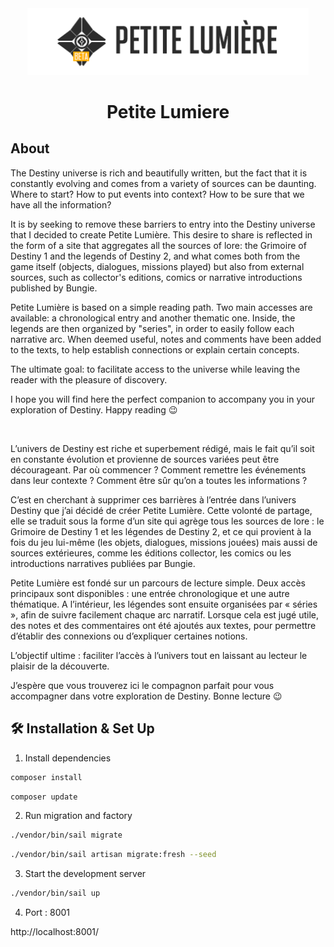 <div align="center">
  <img alt="Logo" src="LogoPetiteLumiere.png" width="450" />
</div>

<h1 align="center">
  Petite Lumiere
</h1>

## About

The Destiny universe is rich and beautifully written, but the fact that it is constantly evolving and comes from a variety of sources can be daunting. Where to start? How to put events into context? How to be sure that we have all the information?

It is by seeking to remove these barriers to entry into the Destiny universe that I decided to create Petite Lumière. This desire to share is reflected in the form of a site that aggregates all the sources of lore: the Grimoire of Destiny 1 and the legends of Destiny 2, and what comes both from the game itself (objects, dialogues, missions played) but also from external sources, such as collector's editions, comics or narrative introductions published by Bungie.

Petite Lumière is based on a simple reading path. Two main accesses are available: a chronological entry and another thematic one. Inside, the legends are then organized by "series", in order to easily follow each narrative arc. When deemed useful, notes and comments have been added to the texts, to help establish connections or explain certain concepts.

The ultimate goal: to facilitate access to the universe while leaving the reader with the pleasure of discovery.

I hope you will find here the perfect companion to accompany you in your exploration of Destiny. Happy reading 😉

<br />

L’univers de Destiny est riche et superbement rédigé, mais le fait qu’il soit en constante évolution et provienne de sources variées peut être décourageant. Par où commencer ? Comment remettre les événements dans leur contexte ? Comment être sûr qu’on a toutes les informations ?

C’est en cherchant à supprimer ces barrières à l’entrée dans l’univers Destiny que j’ai décidé de créer Petite Lumière. Cette volonté de partage, elle se traduit sous la forme d’un site qui agrège tous les sources de lore : le Grimoire de Destiny 1 et les légendes de Destiny 2, et ce qui provient à la fois du jeu lui-même (les objets, dialogues, missions jouées) mais aussi de sources extérieures, comme les éditions collector, les comics ou les introductions narratives publiées par Bungie.

Petite Lumière est fondé sur un parcours de lecture simple. Deux accès principaux sont disponibles : une entrée chronologique et une autre thématique. A l’intérieur, les légendes sont ensuite organisées par « séries », afin de suivre facilement chaque arc narratif. Lorsque cela est jugé utile, des notes et des commentaires ont été ajoutés aux textes, pour permettre d’établir des connexions ou d’expliquer certaines notions.

L’objectif ultime : faciliter l’accès à l’univers tout en laissant au lecteur le plaisir de la découverte.

J’espère que vous trouverez ici le compagnon parfait pour vous accompagner dans votre exploration de Destiny. Bonne lecture 😉

## 🛠 Installation & Set Up

1. Install dependencies

```sh
composer install
```

```sh
composer update
```

2. Run migration and factory

```sh
./vendor/bin/sail migrate
```

```sh
./vendor/bin/sail artisan migrate:fresh --seed
```

3. Start the development server

```sh
./vendor/bin/sail up
```

4. Port : 8001

http://localhost:8001/

